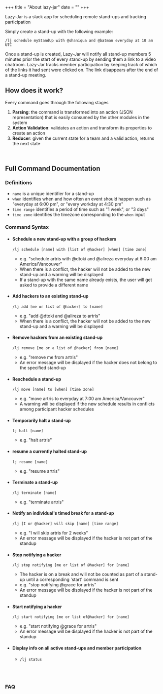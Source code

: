 +++
title = "About lazy-jar"
date = ""
+++

Lazy-Jar is a slack app for scheduling remote stand-ups and tracking participation

Simply create a stand-up with the following example:

`/lj schedule myStandUp with @shaniqua and @batman everyday at 10 am UTC`

Once a stand-up is created, Lazy-Jar  will notify all stand-up members 5 minutes prior the start of every stand-up by sending them a link to a video chatroom. Lazy-Jar tracks member participation by keeping track of which of the links it had sent were clicked on. The link disappears after the end of a stand-up meeting.
<br>

## How does it work?

Every command goes through the following stages

1.  **Parsing**: the command is transformed into an action (JSON representation) that is easily consumed by the other modules in the system
2.  **Action Validation**: validates an action and transform its properties to create an action
3.  **Reducer**: given the current state for a team and a valid action, returns the next state


<br>

## Full Command Documentation

### Definitions

* `name` is a unique identifier for a stand-up
* `when` identifies when and how often an event should happen such as "everyday at 6:00 pm", or "every workday at 4:30 pm"
* `time range` identifies a period of time such as "1 week", or "3 days"
* `time zone` identifies the timezone corresponding to the `when` input

### Command Syntax

* #### Schedule a new stand-up with a group of hackers
    `/lj schedule [name] with [list of @hacker] [when] [time zone]`
  * e.g. "schedule artris with @dtoki and @alireza everyday at 6:00 am America/Vancouver"
  * When there is a conflict, the hacker will not be added to the new stand-up and a warning will be displayed
  * If a stand-up with the same name already exists, the user will get asked to provide a different name
  

* #### Add hackers to an existing stand-up
    `/lj add [me or list of @hacker] to [name]` 
  * e.g. "add @dtoki and @alireza to artris"
  * When there is a conflict, the hacker will not be added to the new stand-up and a warning will be displayed

* #### Remove hackers from an existing stand-up
    `/lj remove [me or a list of @hacker] from [name]`
  * e.g. "remove me from artris"
  * An error message will be displayed if the hacker does not belong to the specified stand-up

* #### Reschedule a stand-up
    `/lj move [name] to [when] [time zone]`
  * e.g. "move artris to everyday at 7:00 am America/Vancouver"
  * A warning will be displayed if the new schedule results in conflicts among participant hacker schedules

* #### Temporarily halt a stand-up
    `lj halt [name]`
  * e.g. "halt artris"

* #### resume a currently halted stand-up
    `lj resume [name]`
  * e.g. "resume artris"

* #### Terminate a stand-up
    `/lj terminate [name]`
  * e.g. "terminate artris"


* #### Notify an individual's timed break for a stand-up
    `/lj [I or @hacker] will skip [name] [time range]`

  * e.g. "I will skip artris for 2 weeks"
  * An error message will be displayed if the hacker is not part of the standup

* #### Stop notifying a hacker
    `/lj stop notifying [me or list of @hacker] for [name]`
  * The hacker is on a break and will not be counted as part of a stand-up until a corresponding 'start' command is sent
  * e.g. "stop notifying @grace for artris"
  * An error message will be displayed if the hacker is not part of the standup

* #### Start notifying a hacker 
    `/lj start notifying [me or list of@hacker] for [name]`
  * e.g. "start notifying @grace for artris"
  * An error message will be displayed if the hacker is not part of the standup

* #### Display info on all active stand-ups and member participation
    * `/lj status`

<br><br>

### FAQ

